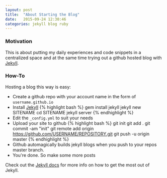 ```yaml
---
layout: post
title:  "About Starting the Blog"
date:   2015-09-24 12:30:46
categories: jekyll blog ruby
---
```

### Motivation
This is about putting my daily experiences and code snippets in a centralized space and at the same time trying out a github hosted blog with [Jekyll][jekyll].  

### How-To
Hosting a blog this way is easy:

* Create a github repo with your account name in the form of `username.github.io`
* Install [Jekyll][jekyll]
{% highlight bash %}
gem install jekyll
jekyll new SITENAME
cd SITENAME
jekyll server
{% endhighlight %}
* Edit the `_config.yml` to suit your needs
* Upload your site to github
{% highlight bash %}
git init
git add .
git commit -am "init"
git remote add origin https://github.com/USERNAME/REPOSITORY.git
git push -u origin master
{% endhighlight %}
* Github automagically builds jekyll blogs when you push to your repos master branch.
* You're done. So make some more posts

Check out the [Jekyll docs][jekyll] for more info on how to get the most out of Jekyll.

[jekyll]:      http://jekyllrb.com
